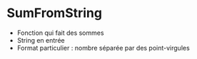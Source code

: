 # SumFromString

- Fonction qui fait des sommes
- String en entrée
- Format particulier : nombre séparée par des point-virgules
